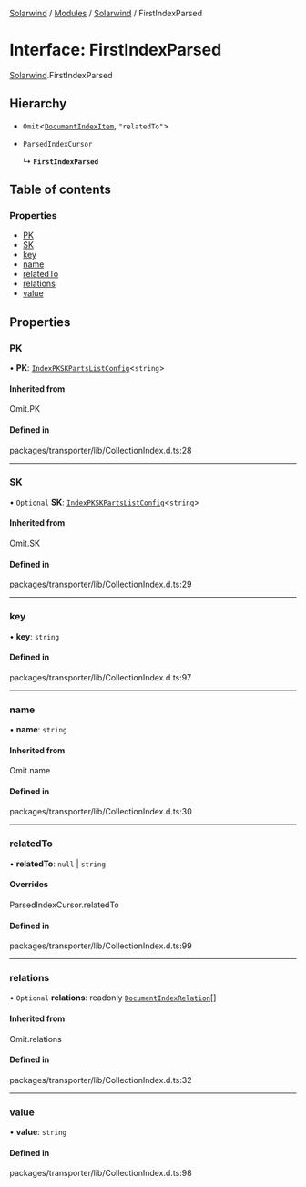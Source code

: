 [Solarwind](../README.md) / [Modules](../modules.md) / [Solarwind](../modules/Solarwind.md) / FirstIndexParsed

# Interface: FirstIndexParsed

[Solarwind](../modules/Solarwind.md).FirstIndexParsed

## Hierarchy

- `Omit`<[`DocumentIndexItem`](../modules/Solarwind.md#documentindexitem), ``"relatedTo"``\>

- `ParsedIndexCursor`

  ↳ **`FirstIndexParsed`**

## Table of contents

### Properties

- [PK](Solarwind.FirstIndexParsed.md#pk)
- [SK](Solarwind.FirstIndexParsed.md#sk)
- [key](Solarwind.FirstIndexParsed.md#key)
- [name](Solarwind.FirstIndexParsed.md#name)
- [relatedTo](Solarwind.FirstIndexParsed.md#relatedto)
- [relations](Solarwind.FirstIndexParsed.md#relations)
- [value](Solarwind.FirstIndexParsed.md#value)

## Properties

### PK

• **PK**: [`IndexPKSKPartsListConfig`](Solarwind.IndexPKSKPartsListConfig.md)<`string`\>

#### Inherited from

Omit.PK

#### Defined in

packages/transporter/lib/CollectionIndex.d.ts:28

___

### SK

• `Optional` **SK**: [`IndexPKSKPartsListConfig`](Solarwind.IndexPKSKPartsListConfig.md)<`string`\>

#### Inherited from

Omit.SK

#### Defined in

packages/transporter/lib/CollectionIndex.d.ts:29

___

### key

• **key**: `string`

#### Defined in

packages/transporter/lib/CollectionIndex.d.ts:97

___

### name

• **name**: `string`

#### Inherited from

Omit.name

#### Defined in

packages/transporter/lib/CollectionIndex.d.ts:30

___

### relatedTo

• **relatedTo**: ``null`` \| `string`

#### Overrides

ParsedIndexCursor.relatedTo

#### Defined in

packages/transporter/lib/CollectionIndex.d.ts:99

___

### relations

• `Optional` **relations**: readonly [`DocumentIndexRelation`](../modules/Solarwind.md#documentindexrelation)[]

#### Inherited from

Omit.relations

#### Defined in

packages/transporter/lib/CollectionIndex.d.ts:32

___

### value

• **value**: `string`

#### Defined in

packages/transporter/lib/CollectionIndex.d.ts:98
